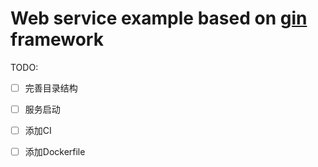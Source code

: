 # Web service example based on [gin](https://github.com/gin-gonic/gin) framework

TODO:

- [ ] 完善目录结构
- [ ] 服务启动
- [ ] 添加CI
- [ ] 添加Dockerfile

